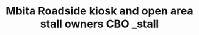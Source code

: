 ---
title: "Mbita Roadside kiosk and open area stall owners CBO _stall"
url: /mbita/mbita-roadside-kiosk-and-open-area-stall-owners-cbo-_stall-5/
shop: kiosk
---